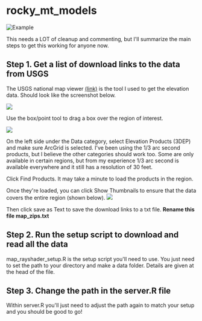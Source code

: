 # rocky_mt_models

![Example]([https://imgur.com/1IKmtY2](https://i.imgur.com/1IKmtY2.mp4))

This needs a LOT of cleanup and commenting, but I'll summarize the main steps to get this working for anyone now.


## Step 1.  Get a list of download links to the data from USGS

The USGS national map viewer [(link)](https://viewer.nationalmap.gov/basic/) is the tool I used to get the elevation data.  Should look like the screenshot below.

![](D:/abire/Documents/rocky_mt_models/readme/USGS_viewer.png)

Use the box/point tool to drag a box over the region of interest.

![](D:/abire/Documents/rocky_mt_models/readme/region.png)

On the left side under the Data category, select Elevation Products (3DEP) and make sure ArcGrid is selected.  I've been using the 1/3 arc second products, but I believe the other categories should work too.  Some are only available in certain regions, but from my experience 1/3 arc second is available everywhere and it still has a resolution of 30 feet.

Click Find Products.  It may take a minute to load the products in the region.

Once they're loaded, you can click Show Thumbnails to ensure that the data covers the entire region (shown below).
![](D:/abire/Documents/rocky_mt_models/readme/thumbnails.png)

Then click save as Text to save the download links to a txt file.  **Rename this file map_zips.txt**


## Step 2.  Run the setup script to download and read all the data

map_rayshader_setup.R is the setup script you'll need to use.  You just need to set the path to your directory and make a data folder.  Details are given at the head of the file.

## Step 3. Change the path in the server.R file

Within server.R you'll just need to adjust the path again to match your setup and you should be good to go!

